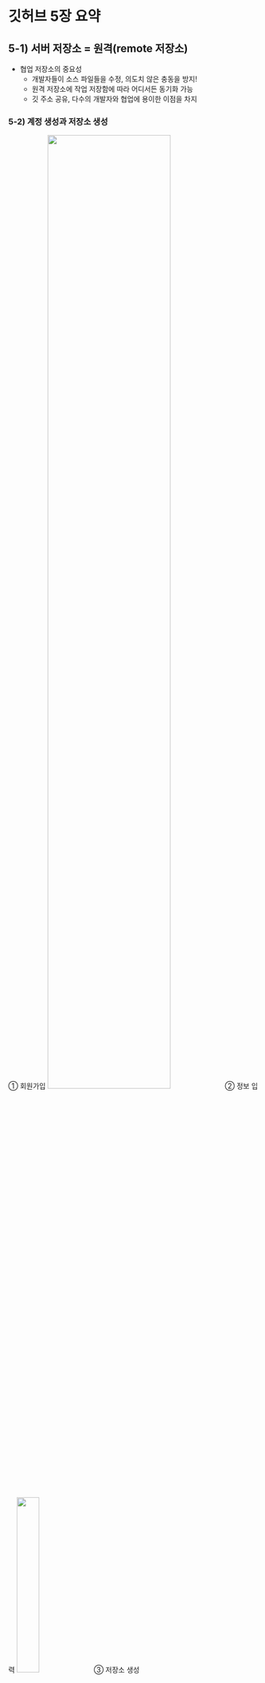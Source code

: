 # 깃허브 5장 요약
## 5-1) 서버 저장소 = 원격(remote 저장소)
* 협업 저장소의 중요성  
  * 개발자들이 소스 파일들을 수정, 의도치 않은 충동을 방지!
  * 원격 저장소에 작업 저장함에 따라 어디서든 동기화 가능
  * 깃 주소 공유, 다수의 개발자와 협업에 용이한 이점을 차지

<h3>5-2) 계정 생성과 저장소 생성</h3>
① 회원가입
<img src="https://user-images.githubusercontent.com/114343532/192197446-826faad1-06fc-4e2a-a41b-c3dd0de4573d.png" width="70%" height="70%">
② 정보 입력
<img src="https://user-images.githubusercontent.com/114343532/192197456-2a74e5d4-5c82-4e11-8441-4ee6c3987004.png" width="30%" height="30%">
③ 저장소 생성
<img src="https://user-images.githubusercontent.com/114343532/192197459-6c431d53-e800-4556-b3bb-a746a9f48a66.png" width="70%" height="70%">
④ 저장소 정보 입력
<img src="https://user-images.githubusercontent.com/114343532/192197463-06378ab9-770f-458e-83f8-291085d69254.png" width="30%" height="30%">
⑤ 저장소 생성 확인
<img src="https://user-images.githubusercontent.com/114343532/192197465-8d2dd552-08c1-4d74-ac89-3dba6028309c.png" width="70%" height="70%">

# 5.3 깃허브 연동 및 원격 등록
## 5.3.1 로컬 저장소
 * README 체크 X -> 새로운 로컬 저장소를 생성하고 원격 저장소 연결 방법
 * $mkdir gitstudy05 – 새 폴더 만들기
 * $cd gitstudy05
 * $git init – 저장소 깃으로 초기화     
 * Initialized empty Git repository in E:/gitstudy05/.git/
 * $echo “#gitstudy05” >>README.md – 파일 생성
 * $git add README.md – 스테이지에 등록
 * $git commit –m“first commit”- 커밋
 * 기존 저장소를 연결하는 방법
 
## 5.3.2 프로토콜
### Local
 * 서버로 이용시 폴더 경로만 입력
 * $ git remote add 원격저장소별칭 폴더경로
 * 빠른 동작 가능 / 모든 자료가 집중되는 위험성O

### HTTP
 * 깃은 HTTP 방식의 프로토컬 지원
 * HTTP는 기존 아이디와 비밀번호만으로 접속자를 인증하여 처리
 * HTTP는 익명으로도 처리할 수 있으며, 계정을 이용하여 처리할 수도 있다.

### SSH
 * 깃에서 권장하는 프로토콜
 * 높은 수준의 보안 통신으로 처리
 * 주소 앞에 ‘ssh://계정@주소’처럼 프로토콜 타입 지정
 * 접속시 인증서 사용 – 공개키는 서버에 등록, 개인키는 로컬에 저장
 * 익명 접속X

### Git
 * SSH와 유사하지만 인증 시스템X -> 보안에 취약

## 5.3.3 원격 저장소의 리모트 목록 관리
 * remote 명령어를 사용하여 원격 저장소 관리 + 현재 연결된 목록 확인 및 등록, 취소 작업 가능
 * $ git remote – 원격 저장소의 이름 출력(목록만 확인시 편리)
 * $ git remote –v 이름 + URL 확인

## 5.3.4 주소와 별칭
 * 로컬 저장소에 원격 저장소를 등록하련 서버 주소 필요 
 * 깃허브 같은 저장소 이영시 프로토콜 + 도메인 주소 형태로 되어 있다.
 * 로컬에 서버 저장소를 생성 할 때는 폴더 경로를 사용 가능
 * 별칭 – 긴 서버 URL 문자열을 별칭으로 만들어 사용 가능
 * 대표적인 별칭으로 origin 사용
 
## 5.3.5 원격 저장소에 연결

 * 원격 저장소와 연결하려면 add옵션 사용
 * $ git remote add 원격저장소별칭 원격저장소URL
 * 원격 저장소 추가시 인자 값으로 원격 저장소 URL 같이 입력
 * infoh@hojin MINGW64 /e/gitstudy05(master)
 * $ git remote add origin http://github.com/jinygit/gitstudy05.git - 자신의 서버 주소 입력 infoh@hojin MINGW64 /e/gitstudy05(master)
 * $ git remote –v 원격 저장소 목록 확인
 * origin http://github.com/jinygit/gitstudy05.git (fetch)
 * origin http://github.com/jinygit/gitstudy05.git (push)
 * 원격 저장소와 연결되면 fetch와 push 두 주소를 출력
 * 별칭은 중복선택X

## 5.3.6 소스트리에서 원격 브랜치

 * 원격 저장소를 등록하면 기존 master 브랜치와 local/master 같은 별칭/브랜치가 자동 생성된다

## 5.3.7 별칭 이름 변경과 정보
 * 별칭 이름 변경 $ git remote rename 변경전 변경후
 * 상세 정보 확인 $ git remote show 원격저장소별칭

## 5.3.8 원격 서버 삭제
 * 등록된 원격 저장소 삭제
 * $ git remote rm 원격저장소별칭

## 5-4 서버 전송
 * 지역 저장소와 원격 저장소를 연결시킨 후에는 로컬 저장소의 커밋들을 원격 저장소로 업로드할 수 있다.

## 5-4-1 push: 서버에 전송
 * push : 원격 저장소로 커밋된 파일들을 업로드하는 동작
 * push 명령어를 사용하기 전 미리 작업해 둔 원격 저장소와 연결된 서버 목록을 확인해 본다.
 * $git remote –v : 원격 저장소와 연결된 서버 목록을 확인하는 명령어
<img src="https://user-images.githubusercontent.com/114343532/192238302-3e4f20f5-554a-47c5-a077-beacafbdb7ea.png" width="70%" height="70%">
 *  출력된 결과의 2번째 줄에서 ‘gitstudy05’라는 업로드가 가능한 원격 저장소가 등록된 것과 그 저장소의 별칭은 origin으로 설정된 것을 확인할 수 있다.
 
 * $git push 원격저장소별칭 브랜치이름 : 별칭 이름을 가지는 서버의 master 브랜치에 현재 브랜치를 업로드한다.
 * 브랜치(branch) : 독립적으로 어떤 작업을 진행하기 위한 개념으로 한 시점에서 개발자들이 각자 독립적인 작업 영역(저장소) 안에서 마음대로 소스 코드를 변경할 수 있다.
 * 위 명령어를 사용하여 현재 master 브랜치를 origin 서버로 전송해 본다.
<img src="https://user-images.githubusercontent.com/114343532/192238378-d48e1ea5-b1a9-4ccf-a9f7-2d6b13a4d168.png" width="70%" height="70%">
 
 * 앞에서 언급한 저장소 ‘gitstudy05’의 별칭 origin을 사용하였고 이를 push 명령어를 이용하여 main 브랜치를 origin이라는 원격 저장소로 전송시켰다.
 
 * 내 깃허브 저장소 gitstudy05를 확인해 보면 서버에 새로운 main 브랜치가 생성이 되고, main 브랜치 안에 있는 소스 코드가 저장소에 그대로 업로드된 것을 볼 수 있다. gitstudy 저장소에는 앞서서 README.md 파일을 커밋했었는데 이 md 파일이 깃허브의 gitstudy05 저장소에 올라가게 된 것이다.
<img src="https://user-images.githubusercontent.com/114343532/192238397-60136e23-5d60-4a52-add8-d9cc8db912d6.png" width="70%" height="70%">
 
 * 이렇게 원격 저장소에 push하면 main 저장소가 로컬 저장소의 main 브랜치와 서버의 main 브랜치 이렇게 총 2개가 생성이 된다.

## 원격 저장소의 용도
1. 자신의 로컬 저장소를 백업하는 용도
2. 다른 사람과 협업하는 용도

## 5-5. 자동으로 내려받기
 * 위와 반대로 원격 저장소에서 커밋된 코드를 내려받는 방법을 알아본다.

## 5-5-1. clone: 복제
 * $git clone 저장소 주소 : 기존 저장소를 이용하여 새로운 저장소를 생성하게 해준다. clone 명령어는 초기화 init 명령어 외에 원격 서버 접속에 필요한 추가 설정을 자동으로 수행한다. 서버의 연결 설정을 마친 후 서버 안에 있는 모든 커밋된 코드 이력들을 한 번에 내려받는다.

**앞에서 업로드한 원격 저장소를 다른 이름의 로컬 저장소로 복제해 보자.**

<img src="https://user-images.githubusercontent.com/114343532/192238420-85449a9c-84a0-4f3a-989c-088d98e9ead9.png" width="70%" height="70%">

 * 아까 gitstudy05의 상위 폴더인 git으로 cd 명령어를 이용해 디렉토리를 변경한 후 git 폴더 안에 ‘gitstudy05_clone’이라는 복제할 새 폴더를 mkdir 명령어를 이용해 만들고 디렉토리를 변경한 모습이다.
 
 <img src="https://user-images.githubusercontent.com/114343532/192238449-fd0190c0-f9ac-4f1b-9ded-edb12fded863.png" width="70%" height="70%">
 
  * 내 원격 저장소를 gitstudy05_clone 폴더에 clone 명령어를 이용해 복제하였다.
  
  <img src="https://user-images.githubusercontent.com/114343532/192238465-442d0491-cd2d-4262-b3c1-7224fae8bb89.png" width="70%" height="70%">
  
* 위처럼 ls –all 명령어를 이용해 원격 서버가 정상석으로 복제된 것을 확인할 수 있다. 그리고 git-remote –v 명령어를 이용하면 원격 저장소 목록 또한 살펴볼 수 있다.

## 5-5-2. Pull: 서버에서 내려받기
 * pull : 복제 후 원격 저장소의 갱신된 내용을 추가로 내려받기 위해 사용할 수 있는 명령어이다. pull 명령어는 로컬 저장소보다 최신인 갱신된 원격 저장소의 커밋 정보를 현재 로컬 저장소로 내려받는다.
 
  <img src="https://user-images.githubusercontent.com/114343532/192238475-09d3c710-9358-4685-a063-01e7268855a7.png" width="70%" height="70%">
  
   * 실습을 위해 원본 로컬 저장소인 gitstudy05로 이동한 후 ‘code server.htm’ 이라는 코드를 입력해 VSCode로 이동 후 다음과 같이 코드를 작성했다.
   
  <img src="https://user-images.githubusercontent.com/114343532/192238479-fbfd96b4-ae60-483b-a187-358da3fa0751.png" width="70%" height="70%">
  
   * 이제 add와 commit 명령어를 이용하여 위에서 작성한 sever.htm 파일을 커밋시킨다.
   
   <img src="https://user-images.githubusercontent.com/114343532/192238486-7a229e71-e316-4696-96cd-33c878ccdecb.png" width="70%" height="70%">
   
 * 이어서 push 명령어를 이용해 커밋한 내용을 원격 저장소(서버)로 업로드한다. 
 
 <img src="https://user-images.githubusercontent.com/114343532/192238497-cddb7cb5-7b4a-4023-9d0e-51d38e1dbe33.png" width="70%" height="70%">
 
  * 이제 복제된 저장소인 ‘gitstudy05_clone’으로 이동해 log 명령어를 이용해 커밋 로그를 확인해 보자.
  
 <img src="https://user-images.githubusercontent.com/114343532/192238497-cddb7cb5-7b4a-4023-9d0e-51d38e1dbe33.png" width="70%" height="70%">

  * 복제된 저장소에는 아직 gitstudy05에서 처음 커밋했을 때의 커밋 하나만 있다.  이번에는 pull 명령어를 이용해 원격 저장소에서 갱신된 새 커밋 정보를 가지고 와 보겠다.
  
 <img src="https://user-images.githubusercontent.com/114343532/192238507-6bece26e-a5c1-4058-8d44-b71e866fa239.png" width="70%" height="70%">
 
  * pull 명령엉는 원격 저장소에 갱신된 커밋을 로컬 저장소의 커밋 정보와 비교하여 갱신한다. 원격 저장소에서 복제된 저장소를 동기화한 것이다. log 명령어를 통해 확인해 보면 gitstudy05_clone 저장소에서도 2번째 커밋 이력(커밋 메시지: good day)을확인할 수 있다. 
  
  <img src="https://user-images.githubusercontent.com/114343532/192238515-9f0b011a-5a62-449f-812b-141c8a9b878a.png" width="70%" height="70%">
